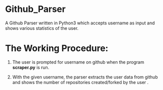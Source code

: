 # Github_Parser

A Github Parser written in Python3 which accepts username as input and shows various statistics of the user.

# The Working Procedure: 

1. The user is prompted for username on github when the program **scraper.py** is run.

2. With the given username, the parser extracts the user data from github and shows the number of repositories created/forked by the user .

